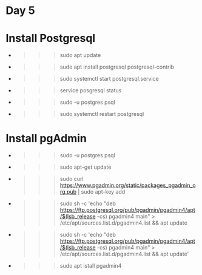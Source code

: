 # Day 5
# Install Postgresql
* >>>sudo apt update

* >>> sudo apt install postgresql postgresql-contrib

* >>>sudo systemctl start postgresql.service

* >>>service posgresql status

* >>>sudo -u postgres psql

* >>>sudo systemctl restart postgresql

# Install pgAdmin
* >>> sudo -u postgres psql

* >>> sudo apt-get update

* >>> sudo curl https://www.pgadmin.org/static/packages_pgadmin_org.pub | sudo apt-key add

* >>> sudo sh -c 'echo "deb https://ftp.postgresql.org/pub/pgadmin/pgadmin4/apt/$(lsb_release -cs) pgadmin4 main" > /etc/apt/sources.list.d/pgadmin4.list && apt update

* >>> sudo sh -c 'echo "deb https://ftp.postgresql.org/pub/pgadmin/pgadmin4/apt/$(lsb_release -cs) pgadmin4 main" > /etc/apt/sources.list.d/pgadmin4.list && apt update'

* >>> sudo apt istall pgadmin4
